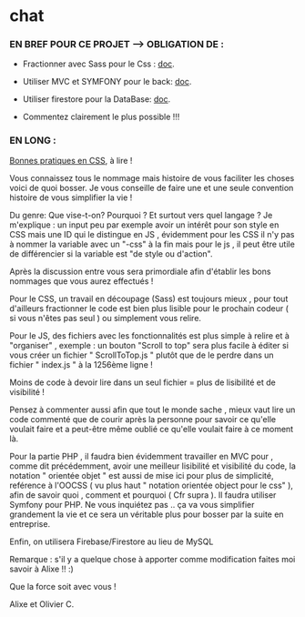 # chat

### EN BREF POUR CE PROJET --> OBLIGATION DE :

  - Fractionner avec Sass pour le Css : [doc](https://sass-lang.com/).

  - Utiliser MVC et SYMFONY pour le back: [doc](http://knpbundles.com/).
    
  - Utiliser firestore pour la DataBase: [doc](https://firebase.google.com/docs/firestore/).
    
  - Commentez clairement le plus possible !!!
    

### EN LONG :   

[Bonnes pratiques en CSS](https://www.alsacreations.com/article/lire/1641-BonnespratiquesenCSSBEMetOOCSS.html), à lire !


Vous connaissez tous le nommage mais histoire de vous faciliter les choses voici de quoi bosser. Je vous conseille de faire une et une seule convention histoire de vous simplifier la vie !

Du genre: Que vise-t-on? Pourquoi ? Et surtout vers quel langage ? Je m'explique : un input peu par exemple avoir un intérêt pour son style en CSS mais une ID qui le distingue en JS , évidemment pour les CSS il n'y pas à nommer la variable avec un "-css" à la fin mais pour le js , il peut être utile de différencier si la variable est "de style ou d'action".

Après la discussion entre vous sera primordiale afin d'établir les bons nommages que vous aurez effectués !

Pour le CSS, un travail en découpage (Sass) est toujours mieux , pour tout d'ailleurs fractionner le code est bien plus lisible pour le prochain codeur ( si vous n'êtes pas seul ) ou simplement vous relire.

Pour le JS, des fichiers avec les fonctionnalités est plus simple à relire et à "organiser" , exemple : un bouton "Scroll to top" sera plus facile à éditer si vous créer un fichier " ScrollToTop.js " plutôt que de le perdre dans un fichier " index.js " à la 1256ème ligne !

Moins de code à devoir lire dans un seul fichier = plus de lisibilité et de visibilité !

Pensez à commenter aussi afin que tout le monde sache , mieux vaut lire un code commenté que de courir après la personne pour savoir ce qu'elle voulait faire et a peut-être même oublié ce qu'elle voulait faire à ce moment là.

Pour la partie PHP , il faudra bien évidemment travailler en MVC pour , comme dit précédemment, avoir une meilleur lisibilité et visibilité du code,
la notation " orientée objet " est aussi de mise ici pour plus de simplicité, reférence à l'OOCSS ( vu plus haut " notation orientée object pour le css" ), afin de savoir quoi , comment et pourquoi ( Cfr supra ).
Il faudra utiliser Symfony pour PHP. Ne vous inquiétez pas .. ça va vous simplifier grandement la vie et ce sera un véritable plus pour bosser par la suite en entreprise.

Enfin, on utilisera Firebase/Firestore au lieu de MySQL

Remarque : s'il y a quelque chose à apporter comme modification faites moi savoir à Alixe !! :)


Que la force soit avec vous !

Alixe et Olivier C.

